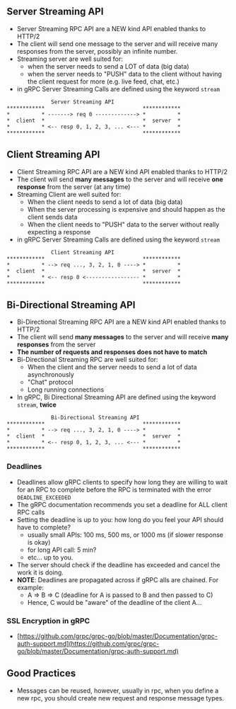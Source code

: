## Server Streaming API

* Server Streaming RPC API are a NEW kind API enabled thanks to HTTP/2
* The client will send one message to the server and will receive many responses from the server, possibly an infinite number.
* Streaming server are well suited for:
  - when the server needs to send a LOT of data (big data)
  - when the server needs to "PUSH" data to the client without having the client request for more (e.g. live feed, chat, etc.)
* in gRPC Server Streaming Calls are defined using the keyword `stream`

```
              Server Streaming API
************                               ************
*          * -------> req 0 -------------> *          *
*  client  *                               *  server  *
*          * <-- resp 0, 1, 2, 3, ... <--- *          *
************                               ************
```

## Client Streaming API

* Client Streaming RPC API are a NEW kind API enabled thanks to HTTP/2
* The client will send **many messages** to the server and will receive **one response** from the server (at any time)
* Streaming Client are well suited for:
  - When the client needs to send a lot of data (big data)
  - When the server processing is expensive and should happen as the client sends data
  - When the client needs to "PUSH" data to the server without really expecting a response
* in gRPC Server Streaming Calls are defined using the keyword `stream`

```
              Client Streaming API
************                               ************
*          * --> req ..., 3, 2, 1, 0 ----> *          *
*  client  *                               *  server  *
*          * <-- resp 0 <----------------- *          *
************                               ************
```

## Bi-Directional Streaming API

* Bi-Directional Streaming RPC API are a NEW kind API enabled thanks to HTTP/2
* The client will send **many messages** to the server and will receive **many responses** from the server
* **The number of requests and responses does not have to match**
* Bi-Directional Streaming RPC are well suited for:
  - When the client and the server needs to send a lot of data asynchronously
  - "Chat" protocol
  - Long running connections
* In gRPC, Bi Directional Streaming API are defined using the keyword `stream`, **twice**

```
              Bi-Directional Streaming API
************                               ************
*          * --> req ..., 3, 2, 1, 0 ----> *          *
*  client  *                               *  server  *
*          * <-- resp 0, 1, 2, 3, ... <--- *          *
************                               ************

```

### Deadlines
* Deadlines allow gRPC clients to specify how long they are willing to wait for an RPC to complete before the RPC is terminated with the error `DEADLINE_EXCEEDED`
* The gRPC documentation recommends you set a deadline for ALL client RPC calls
* Setting the deadline is up to you: how long do you feel your API should have to complete?
  - usually small APIs: 100 ms, 500 ms, or 1000 ms (if slower response is okay)
  - for long API call: 5 min?
  - etc... up to you.
* The server should check if the deadline has exceeded and cancel the work it is doing.
* **NOTE**: Deadlines are propagated across if gRPC alls are chained. For example:
  - A => B => C (deadline for A is passed to B and then passed to C)
  - Hence, C would be "aware" of the deadline of the client A...


### SSL Encryption in gRPC
- [https://github.com/grpc/grpc-go/blob/master/Documentation/grpc-auth-support.md](https://github.com/grpc/grpc-go/blob/master/Documentation/grpc-auth-support.md)


## Good Practices
- Messages can be reused, however, usually in rpc, when you define a new rpc, you should create new request and response message types.
